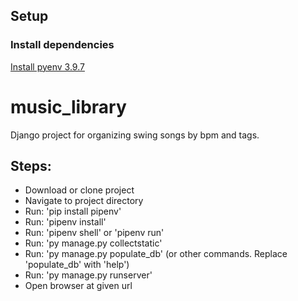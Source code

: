 ## Setup

### Install dependencies

[Install pyenv 3.9.7](https://www.chrisjmendez.com/2017/08/03/installing-multiple-versions-of-python-on-your-mac-using-homebrew/)

# music_library

Django project for organizing swing songs by bpm and tags.

## Steps:

- Download or clone project
- Navigate to project directory
- Run: 'pip install pipenv'
- Run: 'pipenv install'
- Run: 'pipenv shell' or 'pipenv run'
- Run: 'py manage.py collectstatic'
- Run: 'py manage.py populate_db' (or other commands. Replace 'populate_db' with 'help')
- Run: 'py manage.py runserver'
- Open browser at given url
